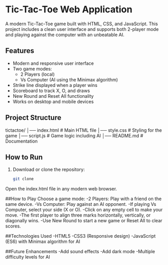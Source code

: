 # Tic-Tac-Toe Web Application

A modern Tic-Tac-Toe game built with HTML, CSS, and JavaScript. This project includes a clean user interface and supports both 2-player mode and playing against the computer with an unbeatable AI.

## Features
- Modern and responsive user interface
- Two game modes:
  - 2 Players (local)
  - Vs Computer (AI using the Minimax algorithm)
- Strike line displayed when a player wins
- Scoreboard to track X, O, and draws
- New Round and Reset All functionality
- Works on desktop and mobile devices

## Project Structure
tictactoe/
│── index.html # Main HTML file
│── style.css # Styling for the game
│── script.js # Game logic including AI
│── README.md # Documentation

## How to Run
1. Download or clone the repository:
   ```bash
   git clone 
Open the index.html file in any modern web browser.

##How to Play
Choose a game mode:
-2 Players: Play with a friend on the same device.
-Vs Computer: Play against an AI opponent.
-If playing Vs Computer, select your side (X or O).
-Click on any empty cell to make your move.
-The first player to align three marks horizontally, vertically, or diagonally wins.
-Use New Round to start a new game or Reset All to clear scores.

##Technologies Used
-HTML5
-CSS3 (Responsive design)
-JavaScript (ES6) with Minimax algorithm for AI

##Future Enhancements
-Add sound effects
-Add dark mode
-Multiple difficulty levels for AI
